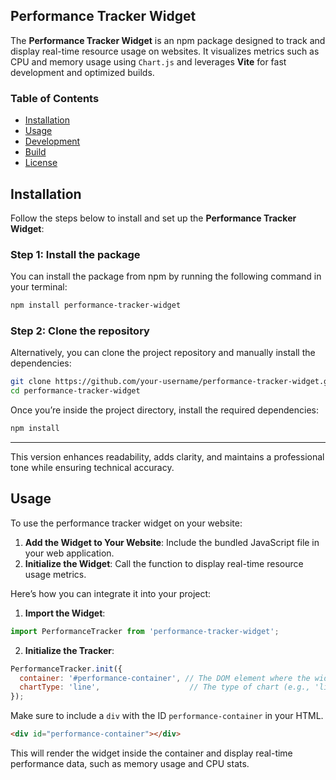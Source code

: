 
## Performance Tracker Widget

The **Performance Tracker Widget** is an npm package designed to track and display real-time resource usage on websites. It visualizes metrics such as CPU and memory usage using `Chart.js` and leverages **Vite** for fast development and optimized builds.

### Table of Contents

- [Installation](#installation)
- [Usage](#usage)
- [Development](#development)
- [Build](#build)
- [License](#license)

## Installation

Follow the steps below to install and set up the **Performance Tracker Widget**:

### Step 1: Install the package

You can install the package from npm by running the following command in your terminal:

```bash
npm install performance-tracker-widget
```

### Step 2: Clone the repository

Alternatively, you can clone the project repository and manually install the dependencies:

```bash
git clone https://github.com/your-username/performance-tracker-widget.git
cd performance-tracker-widget
```

Once you’re inside the project directory, install the required dependencies:

```bash
npm install
```

---

This version enhances readability, adds clarity, and maintains a professional tone while ensuring technical accuracy.

## Usage

To use the performance tracker widget on your website:

1. **Add the Widget to Your Website**: Include the bundled JavaScript file in your web application.
2. **Initialize the Widget**: Call the function to display real-time resource usage metrics.

Here’s how you can integrate it into your project:

1. **Import the Widget**:

```javascript
import PerformanceTracker from 'performance-tracker-widget';
```

2. **Initialize the Tracker**:

```javascript
PerformanceTracker.init({
  container: '#performance-container', // The DOM element where the widget will be rendered
  chartType: 'line',                    // The type of chart (e.g., 'line', 'bar')
});
```

Make sure to include a `div` with the ID `performance-container` in your HTML.

```html
<div id="performance-container"></div>
```

This will render the widget inside the container and display real-time performance data, such as memory usage and CPU stats.


